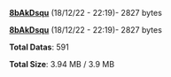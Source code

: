 [**8bAkDsqu**](/data/8bAkDsqu.txt) (18/12/22 - 22:19)- 2827 bytes

[**8bAkDsqu**](/data/8bAkDsqu.txt) (18/12/22 - 22:19)- 2827 bytes

**Total Datas**: 591

**Total Size**: 3.94 MB / 3.9 MB